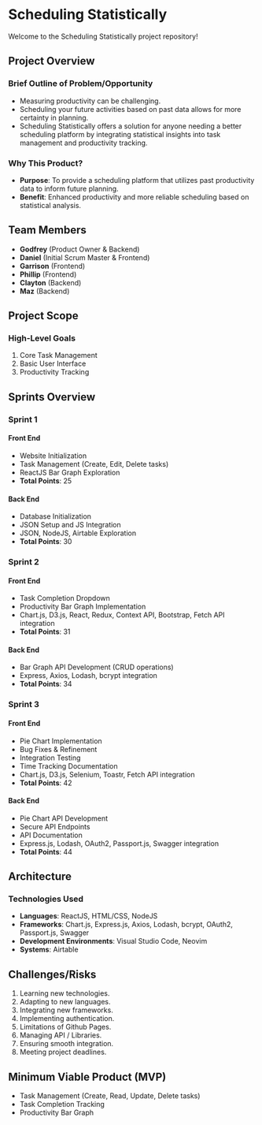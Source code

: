 # Scheduling Statistically

Welcome to the Scheduling Statistically project repository!

## Project Overview

### Brief Outline of Problem/Opportunity
- Measuring productivity can be challenging.
- Scheduling your future activities based on past data allows for more certainty in planning.
- Scheduling Statistically offers a solution for anyone needing a better scheduling platform by integrating statistical insights into task management and productivity tracking.

### Why This Product?
- **Purpose**: To provide a scheduling platform that utilizes past productivity data to inform future planning.
- **Benefit**: Enhanced productivity and more reliable scheduling based on statistical analysis.

## Team Members
- **Godfrey** (Product Owner & Backend)
- **Daniel** (Initial Scrum Master & Frontend)
- **Garrison** (Frontend)
- **Phillip** (Frontend)
- **Clayton** (Backend)
- **Maz** (Backend)

## Project Scope

### High-Level Goals
1. Core Task Management
2. Basic User Interface
3. Productivity Tracking

## Sprints Overview

### Sprint 1
#### Front End
- Website Initialization
- Task Management (Create, Edit, Delete tasks)
- ReactJS Bar Graph Exploration
- **Total Points**: 25

#### Back End
- Database Initialization
- JSON Setup and JS Integration
- JSON, NodeJS, Airtable Exploration
- **Total Points**: 30

### Sprint 2
#### Front End
- Task Completion Dropdown
- Productivity Bar Graph Implementation
- Chart.js, D3.js, React, Redux, Context API, Bootstrap, Fetch API integration
- **Total Points**: 31

#### Back End
- Bar Graph API Development (CRUD operations)
- Express, Axios, Lodash, bcrypt integration
- **Total Points**: 34

### Sprint 3
#### Front End
- Pie Chart Implementation
- Bug Fixes & Refinement
- Integration Testing
- Time Tracking Documentation
- Chart.js, D3.js, Selenium, Toastr, Fetch API integration
- **Total Points**: 42

#### Back End
- Pie Chart API Development
- Secure API Endpoints
- API Documentation
- Express.js, Lodash, OAuth2, Passport.js, Swagger integration
- **Total Points**: 44

## Architecture

### Technologies Used
- **Languages**: ReactJS, HTML/CSS, NodeJS
- **Frameworks**: Chart.js, Express.js, Axios, Lodash, bcrypt, OAuth2, Passport.js, Swagger
- **Development Environments**: Visual Studio Code, Neovim
- **Systems**: Airtable

## Challenges/Risks
1. Learning new technologies.
2. Adapting to new languages.
3. Integrating new frameworks.
4. Implementing authentication.
5. Limitations of Github Pages.
6. Managing API / Libraries.
7. Ensuring smooth integration.
8. Meeting project deadlines.

## Minimum Viable Product (MVP)
- Task Management (Create, Read, Update, Delete tasks)
- Task Completion Tracking
- Productivity Bar Graph
